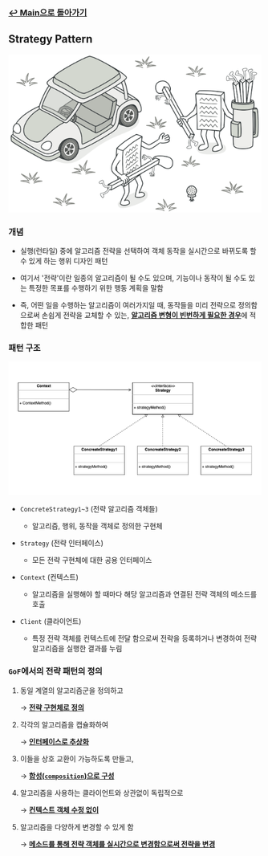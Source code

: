 ### [↩ Main으로 돌아가기](../../README.md)

## Strategy Pattern

![strategy](../../image/refactoring-guru/strategy.png)

### 개념

- 실행(런타일) 중에 알고리즘 전략을 선택하여 객체 동작을 실시간으로 바뀌도록 할 수 있게 하는 행위 디자인 패턴
- 여기서 '전략'이란 일종의 알고리즘이 될 수도 있으며, 기능이나 동작이 될 수도 있는 특정한 목표를 수행하기 위한 행동 계획을 말함

- 즉, 어떤 일을 수행하는 알고리즘이 여러가지일 때, 동작들을 미리 전략으로 정의함으로써 손쉽게 전략을 교체할 수 있는, <u>**알고리즘 변형이 빈번하게 필요한 경우**</u>에 적합한 패턴

### 패턴 구조

![strategy](../../image/structure/strategy.png)

- `ConcreteStrategy1~3` (전략 알고리즘 객체들)

  - 알고리즘, 행위, 동작을 객체로 정의한 구현체

- `Strategy` (전략 인터페이스)

  - 모든 전략 구현체에 대한 공용 인터페이스

- `Context` (컨텍스트)

  - 알고리즘을 실행해야 할 때마다 해당 알고리즘과 연결된 전략 객체의 메소드를 호출

- `Client` (클라이언트)

  - 특정 전략 객체를 컨텍스트에 전달 함으로써 전략을 등록하거나 변경하여 전략 알고리즘을 실행한 결과를 누림

### `GoF`에서의 전략 패턴의 정의

1. 동일 계열의 알고리즘군을 정의하고

   → <b><u>전략 구현체로 정의</u></b>

1. 각각의 알고리즘을 캡슐화하여

   → <b><u>인터페이스로 추상화</u></b>

1. 이들을 상호 교환이 가능하도록 만들고,

   → <b><u>합성(`composition`)으로 구성</u></b>

1. 알고리즘을 사용하는 클라이언트와 상관없이 독립적으로

   → <b><u>컨텍스트 객체 수정 없이</u></b>

1. 알고리즘을 다양하게 변경할 수 있게 함

   → <b><u>메소드를 통해 전략 객체를 실시간으로 변경함으로써 전략을 변경</u></b>

